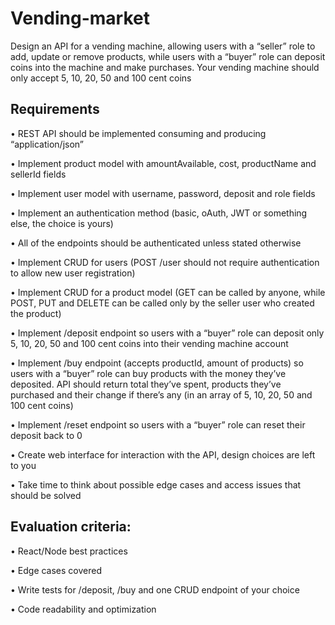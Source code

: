 # Vending-market

Design an API for a vending machine, allowing users with a “seller” role to add, update or remove products, while users with a “buyer” role can deposit coins into the machine and make purchases. Your vending machine should only accept 5, 10, 20, 50 and 100 cent coins


## Requirements

•	REST API should be implemented consuming and producing “application/json”

•	Implement product model with amountAvailable, cost, productName and sellerId fields

•	Implement user model with username, password, deposit and role fields

•	Implement an authentication method (basic, oAuth, JWT or something else, the choice is yours)

•	All of the endpoints should be authenticated unless stated otherwise

•	Implement CRUD for users (POST /user should not require authentication to allow new user registration)

•	Implement CRUD for a product model (GET can be called by anyone, while POST, PUT and DELETE can be called only by the seller user who created the product)

•	Implement /deposit endpoint so users with a “buyer” role can deposit only 5, 10, 20, 50 and 100 cent coins into their vending machine account

•	Implement /buy endpoint (accepts productId, amount of products) so users with a “buyer” role can buy products with the money they’ve deposited. API should return total they’ve spent, products they’ve purchased and their change if there’s any (in an array of 5, 10, 20, 50 and 100 cent coins)

•	Implement /reset endpoint so users with a “buyer” role can reset their deposit back to 0

•	Create web interface for interaction with the API, design choices are left to you

•	Take time to think about possible edge cases and access issues that should be solved


## Evaluation criteria:
•	React/Node best practices

•	Edge cases covered

•	Write tests for /deposit, /buy and one CRUD endpoint of your choice

•	Code readability and optimization

